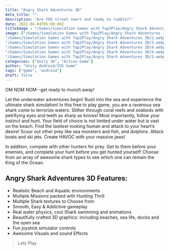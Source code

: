 ```yaml
---
title: "Angry Shark Adventures 3D"
meta_title: ""
description: "Are YOU street smart and ready to rumble?!"
date: 2022-04-04T05:00:00Z
titleImage : "/Games/Simulation Games with Tap2Play/Angry Shark Adventures 3D/1.webp"
image: ["/Games/Simulation Games with Tap2Play/Angry Shark Adventures 3D/1.webp",
"/Games/Simulation Games with Tap2Play/Angry Shark Adventures 3D/2.webp",
"/Games/Simulation Games with Tap2Play/Angry Shark Adventures 3D/3.webp",
"/Games/Simulation Games with Tap2Play/Angry Shark Adventures 3D/4.webp",
"/Games/Simulation Games with Tap2Play/Angry Shark Adventures 3D/4.webp",
"/Games/Simulation Games with Tap2Play/Angry Shark Adventures 3D/5.webp"]
categories: ["Unity 3D", "Action Game"]
author: "Unity Android/IOS Game"
tags: ["game", "android"]
draft: false
---
```



OM NOM NOM--get ready to munch away!

Let the underwater adventures begin! Rush into the sea and experience the ultimate shark simulation! In this free to play game, you are a ravenous sea shark come to terrorize waters. Slither through coral reefs and seabeds with petrifying eyes and teeth as sharp as knives! Most importantly, follow your instinct and hunt. Your field of choice is not limited under water but is vast on the beach. Find the tastiest-looking human and attack to your heart’s desire! Scour out other prey like sea monsters and fish, and dolphins. Attack boats and ski jets. Create HAVOC with your massive jaws!

In addition, compete with other hunters for prey. Get to them before your enemies, and complete your hunt before you get hunted yourself! Choose from an array of awesome shark types to see which one can remain the King of the Ocean.

## Angry Shark Adventures 3D Features:
- Realistic Beach and Aquatic environments
- Multiple Missions packed with Hunting Thrill
- Multiple Shark textures to Choose from
- Smooth, Easy & Addictive gameplay
- Real water physics, cool Shark swimming and animations
- Beautifully crafted 3D graphics: including beaches, sea life, docks and the open sea
- Fun joystick simulator controls
- Awesome Visuals and sound Effects

> Lets Play
